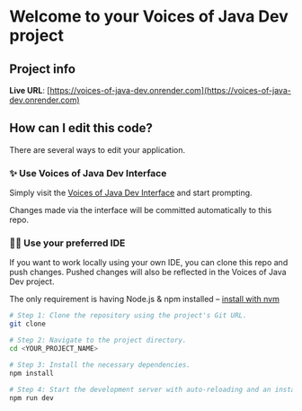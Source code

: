 # Welcome to your Voices of Java Dev project

## Project info

**Live URL**: [https://voices-of-java-dev.onrender.com](https://voices-of-java-dev.onrender.com)

## How can I edit this code?

There are several ways to edit your application.

### ✨ Use Voices of Java Dev Interface

Simply visit the [Voices of Java Dev Interface](https://voices-of-java-dev.onrender.com) and start prompting.

Changes made via the interface will be committed automatically to this repo.

### 🧑‍💻 Use your preferred IDE

If you want to work locally using your own IDE, you can clone this repo and push changes. Pushed changes will also be reflected in the Voices of Java Dev project.

The only requirement is having Node.js & npm installed – [install with nvm](https://github.com/nvm-sh/nvm#installing-and-updating)

```sh
# Step 1: Clone the repository using the project's Git URL.
git clone 

# Step 2: Navigate to the project directory.
cd <YOUR_PROJECT_NAME>

# Step 3: Install the necessary dependencies.
npm install

# Step 4: Start the development server with auto-reloading and an instant preview.
npm run dev
